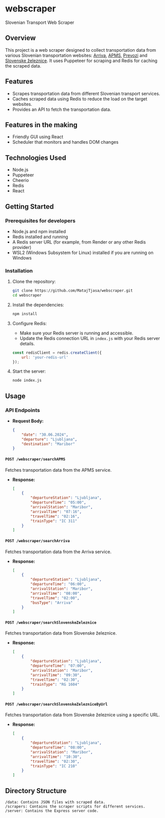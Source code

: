 # webscraper

Slovenian Transport Web Scraper

## Overview

This project is a web scraper designed to collect transportation data from various Slovenian transportation websites: [Arriva](https://arriva.si), [APMS](https://www.apms.si), [Prevozi](https://prevoz.org) and [Slovenske železnice](https://potniski.sz.si). It uses Puppeteer for scraping and Redis for caching the scraped data.

## Features

- Scrapes transportation data from different Slovenian transport services.
- Caches scraped data using Redis to reduce the load on the target websites.
- Provides an API to fetch the transportation data.

## Features in the making
- Friendly GUI using React
- Scheduler that monitors and handles DOM changes 

## Technologies Used

- Node.js
- Puppeteer
- Cheerio
- Redis
- React

## Getting Started

### Prerequisites for developers

- Node.js and npm installed
- Redis installed and running
- A Redis server URL (for example, from Render or any other Redis provider)
- WSL2 (Windows Subsystem for Linux) installed if you are running on Windows

### Installation

1. Clone the repository:

    ```sh
    git clone https://github.com/MatajTjasa/webscraper.git
    cd webscraper
    ```

2. Install the dependencies:

    ```sh
    npm install
    ```

3. Configure Redis:

    - Make sure your Redis server is running and accessible.
    - Update the Redis connection URL in `index.js` with your Redis server details.

    ```javascript
    const redisClient = redis.createClient({
        url: 'your-redis-url'
    });
    ```

4. Start the server:

    ```sh
    node index.js
    ```

## Usage

### API Endpoints


- **Request Body:**

    ```json
    {
        "date": "30.06.2024",
        "departure": "Ljubljana",
        "destination": "Maribor"
    }
    ```

#### `POST /webscraper/searchAPMS`

Fetches transportation data from the APMS service.

- **Response:**

    ```json
    [
        {
            "departureStation": "Ljubljana",
            "departureTime": "05:00",
            "arrivalStation": "Maribor",
            "arrivalTime": "07:16",
            "travelTime": "02:16",
            "trainType": "IC 311"
        }
    ]
    ```

#### `POST /webscraper/searchArriva`

Fetches transportation data from the Arriva service.

- **Response:**

    ```json
    [
        {
            "departureStation": "Ljubljana",
            "departureTime": "06:00",
            "arrivalStation": "Maribor",
            "arrivalTime": "08:00",
            "travelTime": "02:00",
            "busType": "Arriva"
        }
    ]
    ```

#### `POST /webscraper/searchSlovenskeZeleznice`

Fetches transportation data from Slovenske železnice.

- **Response:**

    ```json
    [
        {
            "departureStation": "Ljubljana",
            "departureTime": "07:00",
            "arrivalStation": "Maribor",
            "arrivalTime": "09:30",
            "travelTime": "02:30",
            "trainType": "RG 1604"
        }
    ]
    ```

#### `POST /webscraper/searchSlovenskeZelezniceByUrl`

Fetches transportation data from Slovenske železnice using a specific URL.


- **Response:**

    ```json
    [
        {
            "departureStation": "Ljubljana",
            "departureTime": "08:00",
            "arrivalStation": "Maribor",
            "arrivalTime": "10:30",
            "travelTime": "02:30",
            "trainType": "IC 210"
        }
    ]
    ```

## Directory Structure

    /data: Contains JSON files with scraped data.
    /scrapers: Contains the scraper scripts for different services.
    /server: Contains the Express server code.
  
